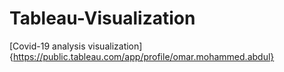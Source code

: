 # Tableau-Visualization

[Covid-19 analysis visualization]{https://public.tableau.com/app/profile/omar.mohammed.abdul}
